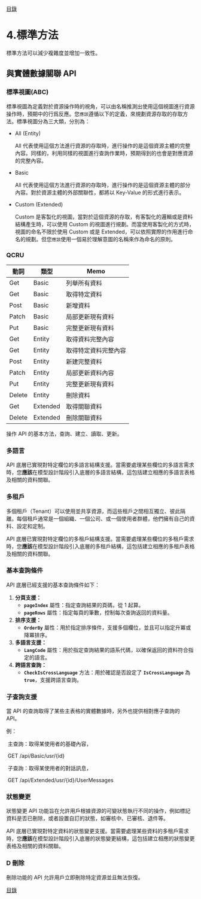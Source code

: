 [目錄](README.md "目錄")

# 4.標準方法

標準方法可以減少複雜度並增加一致性。

## 與實體數據關聯 API

### 標準視圖(ABC)

標準視圖為定義對於資源操作時的視角，可以由名稱推測出使用這個視圖進行資源操作時，預期中的行爲反應。您`應該`遵循以下的定義，來規劃資源存取的存取方法。標準視圖分為三大類，分別為：

- All (Entity)

  All 代表使用這個方法進行資源的存取時，進行操作的是這個資源主體的完整內容。同樣的，利用同樣的視圖進行查詢作業時，預期得到的也會是對應資源的完整內容。

- Basic

  All 代表使用這個方法進行資源的存取時，進行操作的是這個資源主體的部分內容。對於資源主體的外部關聯性，都將以 Key-Value 的形式進行表示。

- Custom (Extended)

  Custom 是客製化的視圖，當對於這個資源的存取，有客製化的邏輯或是資料結構產生時，可以使用 Custom 的視圖進行規劃。而當使用客製化的方式時，視圖的命名不限於使用 Custom 或是 Extended，可以依照實際的作用進行命名的規劃。但您`應該`使用一個易於理解意圖的名稱來作為命名的原則。

### QCRU

| 動詞   | 類型     | Memo                 |
| ------ | -------- | -------------------- |
| Get    | Basic    | 列舉所有資料         |
| Get    | Basic    | 取得特定資料         |
| Post   | Basic    | 新增資料             |
| Patch  | Basic    | 局部更新現有資料     |
| Put    | Basic    | 完整更新現有資料     |
| Get    | Entity   | 取得資料完整內容     |
| Get    | Entity   | 取得特定資料完整內容 |
| Post   | Entity   | 新建完整資料         |
| Patch  | Entity   | 局部更新資料內容     |
| Put    | Entity   | 完整更新現有資料     |
| Delete | Entity   | 刪除資料             |
| Get    | Extended | 取得關聯資料         |
| Delete | Extended | 刪除關聯資料         |

操作 API 的基本方法，查詢、建立、讀取、更新。

### 多語言

API 底層已實現對特定欄位的多語言結構支援。當需要處理某些欄位的多語言需求時，您**應該**在模型設計階段引入底層的多語言結構，這包括建立相應的多語言表格及相關的資料關聯。

### 多租戶

多個租戶（Tenant）可以使用並共享資源，而這些租戶之間相互獨立、彼此隔離。每個租戶通常是一個組織、一個公司、或一個使用者群體，他們擁有自己的資料、設定和定制。

API 底層已實現對特定欄位的多租戶結構支援。當需要處理某些欄位的多租戶需求時，您**應該**在模型設計階段引入底層的多租戶結構，這包括建立相應的多租戶表格及相關的資料關聯。

### 基本查詢條件

API 底層已經支援的基本查詢條件如下：

1. **分頁支援：**
   - **`pageIndex`** 屬性：指定查詢結果的頁碼，從 1 起算。
   - **`pageRows`** 屬性：指定每頁的筆數，控制每次查詢返回的資料量。
2. **排序支援：**
   - **`OrderBy`** 屬性：用於指定排序條件，支援多個欄位，並且可以指定升冪或降冪排序。
3. **多語言支援：**
   - **`LangCode`** 屬性：用於指定查詢結果的語系代碼，以確保返回的資料符合指定的語言。
4. **跨語言查詢：**
   - **`CheckIsCrossLanguage`** 方法：用於確認是否設定了 **`IsCrossLanguage`** 為 **`true`**，支援跨語言查詢。

### 子查詢支援

當 API 的查詢取得了某些主表格的實體數據時，另外也提供相對應子查詢的 API。

例：

​ 主查詢：取得某使用者的基礎內容，

​ GET /api/Basic/usr/{id}

​ 子查詢：取得某使用者的對話訊息，

​ GET /api/Extended/usr/{id}/UserMessages

### 狀態變更

狀態變更 API 功能旨在允許用戶根據資源的可變狀態執行不同的操作，例如標記資料是否已刪除，或者設置自訂的狀態，如審核中、已審核、退件等。

API 底層已實現對特定資料的狀態變更支援。當需要處理某些資料的多租戶需求時，您**應該**在模型設計階段引入底層的狀態變更結構，這包括建立相應的狀態變更表格及相關的資料關聯。

### D 刪除

刪除功能的 API 允許用戶立即刪除特定資源並且無法恢復。

[目錄](README.md "目錄")
